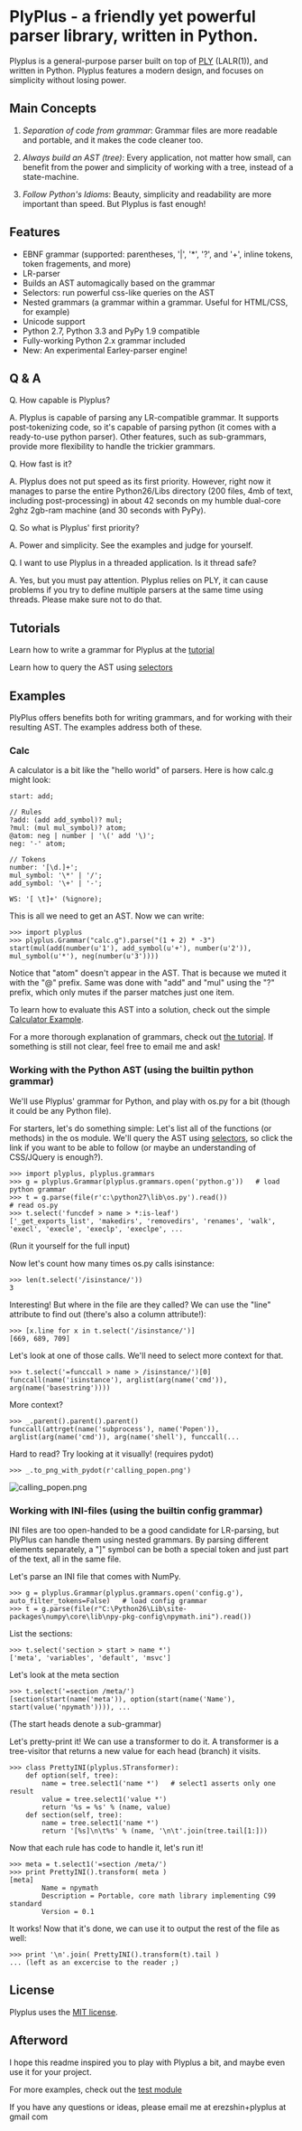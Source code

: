 # PlyPlus - a friendly yet powerful parser library, written in Python.

Plyplus is a general-purpose parser built on top of [PLY](http://www.dabeaz.com/ply/) (LALR(1)), and written in Python. Plyplus features a modern design, and focuses on simplicity without losing power.

## Main Concepts

1. *Separation of code from grammar*: Grammar files are more readable and portable, and it makes the code cleaner too.

2. *Always build an AST (tree)*: Every application, not matter how small, can benefit from the power and simplicity of working with a tree, instead of a state-machine.

3. *Follow Python's Idioms*: Beauty, simplicity and readability are more important than speed. But Plyplus is fast enough!


## Features

 - EBNF grammar (supported: parentheses, '|', '\*', '?', and '+', inline tokens, token fragements, and more)
 - LR-parser
 - Builds an AST automagically based on the grammar
 - Selectors: run powerful css-like queries on the AST
 - Nested grammars (a grammar within a grammar. Useful for HTML/CSS, for example)
 - Unicode support
 - Python 2.7, Python 3.3 and PyPy 1.9 compatible
 - Fully-working Python 2.x grammar included
 - New: An experimental Earley-parser engine!

## Q & A

Q. How capable is Plyplus?

A. Plyplus is capable of parsing any LR-compatible grammar. It supports post-tokenizing code, so it's capable of parsing python (it comes with a ready-to-use python parser). Other features, such as sub-grammars, provide more flexibility to handle the trickier grammars.

Q. How fast is it?

A. Plyplus does not put speed as its first priority. However, right now it manages to parse the entire Python26/Libs directory (200 files, 4mb of text, including post-processing) in about 42 seconds on my humble dual-core 2ghz 2gb-ram machine (and 30 seconds with PyPy).

Q. So what is Plyplus' first priority?

A. Power and simplicity. See the examples and judge for yourself.

Q. I want to use Plyplus in a threaded application. Is it thread safe?

A. Yes, but you must pay attention. Plyplus relies on PLY, it can cause problems if you try to define multiple parsers at the same time using threads. Please make sure not to do that.


## Tutorials

Learn how to write a grammar for Plyplus at the [tutorial](/docs/tutorial.md)

Learn how to query the AST using [selectors](/docs/selectors.md)

## Examples

PlyPlus offers benefits both for writing grammars, and for working with their resulting AST. The examples address both of these.

### Calc

A calculator is a bit like the "hello world" of parsers. Here is how calc.g might look:

    start: add;

    // Rules
    ?add: (add add_symbol)? mul;
    ?mul: (mul mul_symbol)? atom;
    @atom: neg | number | '\(' add '\)';
    neg: '-' atom;

    // Tokens
    number: '[\d.]+';
    mul_symbol: '\*' | '/';
    add_symbol: '\+' | '-';

    WS: '[ \t]+' (%ignore);

This is all we need to get an AST. Now we can write:

    >>> import plyplus
    >>> plyplus.Grammar("calc.g").parse("(1 + 2) * -3")
    start(mul(add(number(u'1'), add_symbol(u'+'), number(u'2')), mul_symbol(u'*'), neg(number(u'3'))))

Notice that "atom" doesn't appear in the AST. That is because we muted it with the "@" prefix. Same was done with "add" and "mul" using the "?" prefix, which only mutes if the parser matches just one item.

To learn how to evaluate this AST into a solution, check out the simple [Calculator Example](/examples/calc.py).

For a more thorough explanation of grammars, check out [the tutorial](/docs/tutorial.md). If something is still not clear, feel free to email me and ask!

### Working with the Python AST (using the builtin python grammar)

We'll use Plyplus' grammar for Python, and play with os.py for a bit (though it could be any Python file).

For starters, let's do something simple: Let's list all of the functions (or methods) in the os module. We'll query the AST using [selectors](/docs/selectors.md), so click the link if you want to be able to follow (or maybe an understanding of CSS/JQuery is enough?).

    >>> import plyplus, plyplus.grammars
    >>> g = plyplus.Grammar(plyplus.grammars.open('python.g'))   # load python grammar
    >>> t = g.parse(file(r'c:\python27\lib\os.py').read())                  # read os.py
    >>> t.select('funcdef > name > *:is-leaf')
    ['_get_exports_list', 'makedirs', 'removedirs', 'renames', 'walk', 'execl', 'execle', 'execlp', 'execlpe', ...

(Run it yourself for the full input)

Now let's count how many times os.py calls isinstance:

    >>> len(t.select('/isinstance/'))
    3

Interesting! But where in the file are they called? We can use the "line" attribute to find out (there's also a column attribute!):

    >>> [x.line for x in t.select('/isinstance/')]
    [669, 689, 709]

Let's look at one of those calls. We'll need to select more context for that.

    >>> t.select('=funccall > name > /isinstance/')[0]
    funccall(name('isinstance'), arglist(arg(name('cmd')), arg(name('basestring'))))

More context?

    >>> _.parent().parent().parent()
    funccall(attrget(name('subprocess'), name('Popen')), arglist(arg(name('cmd')), arg(name('shell'), funccall(...

Hard to read? Try looking at it visually! (requires pydot)

    >>> _.to_png_with_pydot(r'calling_popen.png')

![calling\_popen.png](/docs/calling_popen.png)

### Working with INI-files (using the builtin config grammar)

INI files are too open-handed to be a good candidate for LR-parsing, but PlyPlus can handle them using nested grammars. By parsing different elements separately, a "]" symbol can be both a special token and just part of the text, all in the same file.

Let's parse an INI file that comes with NumPy.

    >>> g = plyplus.Grammar(plyplus.grammars.open('config.g'), auto_filter_tokens=False)   # load config grammar
    >>> t = g.parse(file(r"C:\Python26\Lib\site-packages\numpy\core\lib\npy-pkg-config\npymath.ini").read())

List the sections:

    >>> t.select('section > start > name *')
    ['meta', 'variables', 'default', 'msvc']

Let's look at the meta section

    >>> t.select('=section /meta/')
    [section(start(name('meta')), option(start(name('Name'), start(value('npymath')))), ...

(The start heads denote a sub-grammar)

Let's pretty-print it! We can use a transformer to do it. A transformer is a tree-visitor that returns a new value for each head (branch) it visits.

    >>> class PrettyINI(plyplus.STransformer):
        def option(self, tree):
            name = tree.select1('name *')   # select1 asserts only one result
            value = tree.select1('value *')
            return '%s = %s' % (name, value)
        def section(self, tree):
            name = tree.select1('name *')
            return '[%s]\n\t%s' % (name, '\n\t'.join(tree.tail[1:]))

Now that each rule has code to handle it, let's run it!

    >>> meta = t.select1('=section /meta/')
    >>> print PrettyINI().transform( meta )
    [meta]
            Name = npymath
            Description = Portable, core math library implementing C99 standard
            Version = 0.1

It works! Now that it's done, we can use it to output the rest of the file as well:

    >>> print '\n'.join( PrettyINI().transform(t).tail )
    ... (left as an excercise to the reader ;)


## License

Plyplus uses the [MIT license](https://github.com/jquery/jquery/blob/master/MIT-LICENSE.txt).

## Afterword

I hope this readme inspired you to play with Plyplus a bit, and maybe even use it for your project.

For more examples, check out the [test module](/plyplus/test/test_parser.py)

If you have any questions or ideas, please email me at erezshin+plyplus at gmail com
